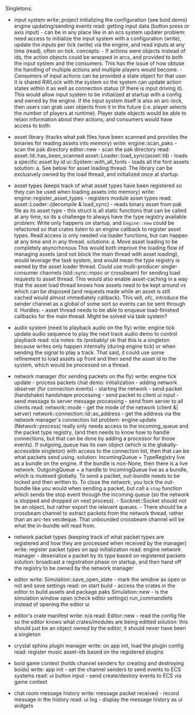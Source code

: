 Singletons:

- input system
	write:
		project initializing the configuration (see boid demo)
		engine updating/sending events
	read:
		getting input data (button press or axis input) - can be in any place like in an ecs system updater
	problem:
		need access to initialize the input system with a configuration (write),
		update the inputs per tick (write) via the engine,
		and read inputs at any time (read), often on tick.
	concepts:
		- If actions were objects instead of ids, the action objects could be wrapped in arcs,
			and provided to both the input system and the consumers. This has the issue of how obtuse
			the handling of multiple actions and multiple players would become.
		- Consumers of input actions can be provided a state object for that user. It is shared RWLock with the
			system so the system can update action states within it as well as connection status (if there is input driving it).
			This would allow input system to be initialized at startup with a config and owned by the engine.
			If the input system itself is also an arc-lock, then users can grab user objects from it in the future
			(i.e. player selects the number of players at runtime).
			Player state objects would be able to retain information about their actions, and consumers would have access to both.

- asset library (tracks what pak files have been scanned and provides the binaries for reading assets into memory)
	write:
		engine::scan_paks - scan the pak directory
		editor::new - scan the pak directory
	read:
		asset::Id::has_been_scanned
		asset::Loader::load_sync(asset::Id) - loads a specific asset by id
		ui::System::with_all_fonts - loads all the font assets
	solution:
		a. See below for asset loading thread. The library can be exclusively owned by the load thread,
			and initialized once at startup.

- asset types (keeps track of what asset types have been registered so they can be used when loading assets into memory)
	write:
		engine::register_asset_types - registers module asset types
	read:
		asset::Loader::(decompile & load_sync)
		- reads binary asset from pak file as its asset type
		- this struct is all static functions that can be called at any time, so its a challenge to always have the type registry available
	problem:
		Write only happens on startup, and `Engine::new` could be refactored so that crates listen to an engine callback to register asset types.
		Read access is only needed via loader functions, but can happen at any time and in any thread.
	solutions:
		a. Move asset loading to be completely asyncrhonous
			This would both improve the loading flow of managing assets (and not block the main thread with asset loading),
			would leverage the task system, and would mean the type registry is owned by the asset loader thread.
			Could use multi-producer single-consumer channels (std::sync::mpsc or crossbeam) for sending load requests to asset thread.
			This would also enable asset-caching in a way that the asset load thread knows how assets need to be kept around
			vs which can be disposed (and requests made while an asset is still cached would almost immediately callback).
			This will, ofc, introduce the sender channel as a global of some sort so events can be sent through it.
			Hurdles:
			- asset thread needs to be able to enqueue load-finished callbacks for the main thread. Might be solved via task system?

- audio system (need to playback audio on the fly)
	write:
		engine tick update
		audio sequence to play the next track
		audio demo to control playback
	read: n/a
	notes:
		its /probably/ ok that this is a singleton because writes only happen internally (during engine tick)
		or when sending the signal to play a track. That said, it could use some refinement to load assets
		up front and then send the asset id to the system, which would be processed on a thread.

- network manager (for sending packets on the fly)
	write:
		engine tick update - process packets
		chat demo:
			initialization
			- adding network observer (for connection events)
			- starting the network
			- send packet (handshake)
			handshape processing
			- send packet to client
			ui input
			- send message to server
			message processing
			- send from server to all clients
	read:
		network::mode - get the mode of the network (client &| server)
		network::connection::Id::as_address - get the address via the network manager's connection list
	problem:
		engine update (Network::process) really only needs access to the incoming_queue and the packet type registry,
		(and then needs to know how to handle connections, but that can be done by adding a processor for those events).
		If outgoing_queue has its own object (which is the globally-accessible singleton) with access to the connection list,
		then that can be what packets send using.
	solution:
		IncomingQueue + TypeRegistry live as a bundle on the engine. If the bundle is non-None, then there is a live network.
		OutgoingQueue + a handle to IncomingQueue live as a bundle, which is mutexed globally.
		To send a packet, out-bundle needs to be locked and then written to. To close the network, you lock the
		out-bundle like you would when sending a packet, but call a `stop` function which sends the stop event through
		the incoming queue (so the network is stopped and dropped on next process).
		- Socknet::Socket should not be an object, but rather export the relevant queues.
		- There should be a crossbeam channel to extract packets from the network thread, rather than an arc-tex vecdeque.
			That unbounded crossbeam channel will be what the in-bundle will read from.

- network packet types (keeping track of what packet types are registered and how they are processed when received by the manager)
	write:
		register packet types on app initialization
	read:
		engine network manager
		- deserialize a packet by its type based on registered packets
	solution:
		broadcast a registration phase on startup, and then hand off the registry to be owned by the network manager

- editor
	write:
		Simulation::save_open_state - mark the window as open or not and save settings
	read:
		on start build - access the crates in the editor to build assets and package paks
		Simulation::new - is the simulation window open (check editor settings)
		run_commandlets instead of opening the editor ui

- editor's crate manifest
	write: n/a
	read:
		Editor::new - read the config file so the editor knows what crates/modules are being editted
	solution:
		this should just be an object owned by the editor, it should never have been a singleton

- crystal sphinx plugin manager
	write:
		on app init, load the plugin config
	read:
		register music asset-ids based on the registered plugins

- boid game context (holds channel senders for creating and destroying boids)
	write:
		app init - set the channel senders to send events to ECS systems
	read:
		ui button input - send create/destroy events to ECS via game context

- chat room message history
	write:
		message packet received - record message in the history
	read:
		ui log - display the message history as ui widgets
